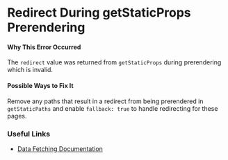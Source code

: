 # Redirect During getStaticProps Prerendering

#### Why This Error Occurred

The `redirect` value was returned from `getStaticProps` during prerendering which is invalid.

#### Possible Ways to Fix It

Remove any paths that result in a redirect from being prerendered in `getStaticPaths` and enable `fallback: true` to handle redirecting for these pages.

### Useful Links

- [Data Fetching Documentation](/docs/basic-features/data-fetching/get-static-props.md)

